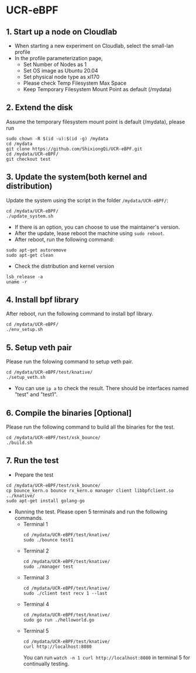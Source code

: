 # UCR-eBPF

## 1. Start up a node on Cloudlab
- When starting a new experiment on Cloudlab, select the small-lan profile
- In the profile parameterization page, 
  - Set Number of Nodes as 1 
  - Set OS image as Ubuntu 20.04 
  - Set physical node type as xl170 
  - Please check Temp Filesystem Max Space 
  - Keep Temporary Filesystem Mount Point as default (/mydata)

## 2. Extend the disk

Assume the temporary filesystem mount point is default (/mydata), please run
```
sudo chown -R $(id -u):$(id -g) /mydata
cd /mydata
git clone https://github.com/ShixiongQi/UCR-eBPF.git
cd /mydata/UCR-eBPF/
git checkout test
```

## 3. Update the system(both kernel and distribution)
Update the system using the script in the folder `/mydata/UCR-eBPF/`:
```
cd /mydata/UCR-eBPF/
./update_system.sh
```
- If there is an option, you can choose to use the maintainer's version.
- After the update, lease reboot the machine using ```sudo reboot```.
- After reboot, run the following command:
```
sudo apt-get autoremove
sudo apt-get clean
```
- Check the distribution and kernel version
```
lsb_release -a
uname -r
```

## 4. Install bpf library
After reboot, run the following command to install bpf library.
```
cd /mydata/UCR-eBPF/
./env_setup.sh
```

## 5. Setup veth pair
Please run the folowing command to setup veth pair.
```
cd /mydata/UCR-eBPF/test/knative/
./setup_veth.sh
```
- You can use ```ip a``` to check the result. There should be interfaces named "test" and "test1".

## 6. Compile the binaries [Optional]
Please run the following command to build all the binaries for the test.
```
cd /mydata/UCR-eBPF/test/xsk_bounce/
./build.sh
```

## 7. Run the test
- Prepare the test
```
cd /mydata/UCR-eBPF/test/xsk_bounce/
cp bounce_kern.o bounce rx_kern.o manager client libbpfclient.so ../knative/
sudo apt-get install golang-go
```
- Running the test. Please open 5 terminals and run the following commands.
  - Terminal 1
    ```
    cd /mydata/UCR-eBPF/test/knative/
    sudo ./bounce test1
    ```
  - Terminal 2
    ```
    cd /mydata/UCR-eBPF/test/knative/
    sudo ./manager test
    ```
  - Terminal 3
    ```
    cd /mydata/UCR-eBPF/test/knative/
    sudo ./client test recv 1 --last
    ```
  - Terminal 4
    ```
    cd /mydata/UCR-eBPF/test/knative/
    sudo go run ./helloworld.go
    ```
  - Terminal 5
    ```
    cd /mydata/UCR-eBPF/test/knative/
    curl http://localhost:8080
    ```
    You can run ```watch -n 1 curl http://localhost:8080``` in terminal 5 for continually testing.
